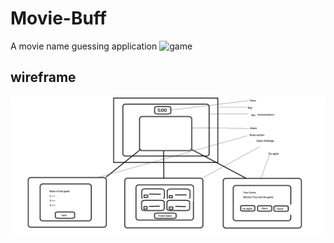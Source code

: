 
# Movie-Buff

A movie name guessing application
![game](https://user-images.githubusercontent.com/62645229/124361237-a8591380-dc4b-11eb-8158-bb70916ccf4b.PNG)
## wireframe

![wireframe](https://raw.githubusercontent.com/anishashruti/moviebuff_game/main/Movie-Buff-wireframe.png)
